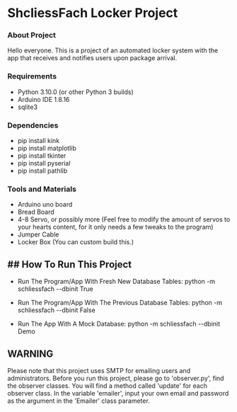# ShcliessFach Locker Project

### About Project
Hello everyone. This is a project of an automated locker system with the app that receives and notifies users upon package arrival.

### Requirements
* Python 3.10.0 (or other Python 3 builds)
* Arduino IDE 1.8.16
* sqlite3

### Dependencies 
* pip install kink
* pip install matplotlib
* pip install tkinter
* pip install pyserial
* pip install pathlib

### Tools and Materials
* Arduino uno board
* Bread Board 
* 4-8 Servo, or possibly more (Feel free to modify the amount of servos to your hearts content, for it only needs a few tweaks to the program)
* Jumper Cable
* Locker Box (You can custom build this.)

## ## How To Run This Project
* Run The Program/App With Fresh New Database Tables: python -m schliessfach --dbinit True

* Run The Program/App With The Previous Database Tables: python -m schliessfach --dbinit False

* Run The App With A Mock Database: python -m schliessfach --dbinit Demo

## WARNING
Please note that this project uses SMTP for emailing users and administrators. Before you run this project, please go to 'observer.py', find the observer classes. You will find a method called 'update' for each observer class. In the variable 'emailer', input your own email and password as the argument in the 'Emailer' class parameter.

